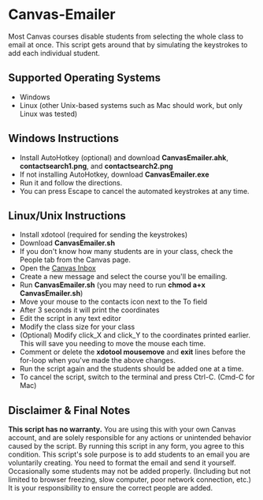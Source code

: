 # Canvas-Emailer
Most Canvas courses disable students from selecting the whole class to email at once. This script gets around that by simulating the keystrokes to add each individual student.

## Supported Operating Systems
+ Windows
+ Linux (other Unix-based systems such as Mac should work, but only Linux was tested)

## Windows Instructions
+ Install AutoHotkey (optional) and download **CanvasEmailer.ahk**, **contactsearch1.png**, and **contactsearch2.png**
+ If not installing AutoHotkey, download **CanvasEmailer.exe**
+ Run it and follow the directions.
+ You can press Escape to cancel the automated keystrokes at any time.

## Linux/Unix Instructions
+ Install xdotool (required for sending the keystrokes)
+ Download **CanvasEmailer.sh**
+ If you don't know how many students are in your class, check the People tab from the Canvas page.
+ Open the [Canvas Inbox](https://csulb.instructure.com/conversations)
+ Create a new message and select the course you'll be emailing.
+ Run **CanvasEmailer.sh** (you may need to run **chmod a+x CanvasEmailer.sh**)
+ Move your mouse to the contacts icon next to the To field
+ After 3 seconds it will print the coordinates
+ Edit the script in any text editor
+ Modify the class size for your class
+ (Optional) Modify click_X and click_Y to the coordinates printed earlier. This will save you needing to move the mouse each time.
+ Comment or delete the **xdotool mousemove** and **exit** lines before the for-loop when you've made the above changes.
+ Run the script again and the students should be added one at a time.
+ To cancel the script, switch to the terminal and press Ctrl-C. (Cmd-C for Mac)

## Disclaimer & Final Notes
**This script has no warranty.** You are using this with your own Canvas account, and are solely responsible for any actions or unintended behavior caused by the script. By running this script in any form, you agree to this condition.
This script's sole purpose is to add students to an email you are voluntarily creating. You need to format the email and send it yourself.
Occasionally some students may not be added properly. (Including but not limited to browser freezing, slow computer, poor network connection, etc.) It is your responsibility to ensure the correct people are added.
